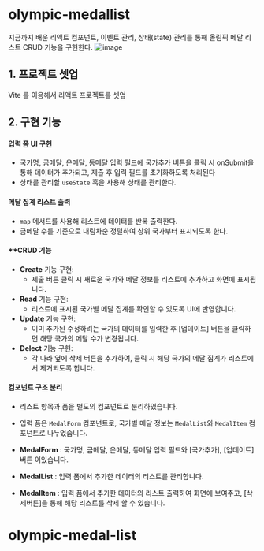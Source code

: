 # olympic-medallist

지금까지 배운 리액트 컴포넌트, 이벤트 관리, 상태(state) 관리를 통해 올림픽 메달 리스트 CRUD 기능을 구현한다.
![image](https://github.com/user-attachments/assets/2c7920a2-3307-4088-aa68-dd6402163d32)

## 1. 프로젝트 셋업

Vite 를 이용해서 리액트 프로젝트를 셋업

## 2. 구현 기능

#### **입력 폼 UI 구현**

- 국가명, 금메달, 은메달, 동메달 입력 필드에 국가추가 버튼을 클릭 시 onSubmit을 통해 데이터가 추가되고, 제출 후 입력 필드를 초기화하도록 처리된다
- 상태를 관리할 `useState` 훅을 사용해 상태를 관리한다.

#### **메달 집계 리스트 출력**

- `map` 메서드를 사용해 리스트에 데이터를 반복 출력한다.
- 금메달 수를 기준으로 내림차순 정렬하여 상위 국가부터 표시되도록 한다.

#### \*\*CRUD 기능

- **Create** 기능 구현:
  - 제출 버튼 클릭 시 새로운 국가와 메달 정보를 리스트에 추가하고 화면에 표시됩니다.
- **Read** 기능 구현:
  - 리스트에 표시된 국가별 메달 집계를 확인할 수 있도록 UI에 반영합니다.
- **Update** 기능 구현:
  - 이미 추가된 수정하려는 국가의 데이터를 입력한 후 [업데이트] 버튼을 클릭하면 해당 국가의 메달 수가 변경됩니다.
- **Delect** 기능 구현:
  - 각 나라 옆에 삭제 버튼을 추가하여, 클릭 시 해당 국가의 메달 집계가 리스트에서 제거되도록 합니다.

#### **컴포넌트 구조 분리**

- 리스트 항목과 폼을 별도의 컴포넌트로 분리하였습니다.
- 입력 폼은 `MedalForm` 컴포넌트로, 국가별 메달 정보는 `MedalList`와 `MedalItem` 컴포넌트로 나누었습니다.

- **MedalForm** : 국가명, 금메달, 은메달, 동메달 입력 필드와 [국가추가], [업데이트] 버튼 이있습니다.
- **MedalList** : 입력 폼에서 추가한 데이터의 리스트를 관리합니다.
- **MedalItem** : 입력 폼에서 추가한 데이터의 리스트 출력하여 화면에 보여주고, [삭제버튼]을 통해 해당 리스트를 삭제 할 수 있습니다.
# olympic-medal-list
